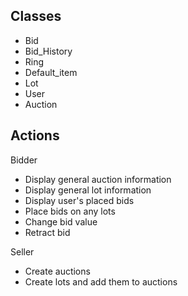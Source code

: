 ## Classes

- Bid
- Bid_History
- Ring
- Default_item
- Lot
- User
- Auction

## Actions

Bidder

 - Display general auction information
 - Display general lot information
 - Display user's placed bids
 - Place bids on any lots
 - Change bid value
 - Retract bid
 
Seller
- Create auctions
- Create lots and add them to auctions
